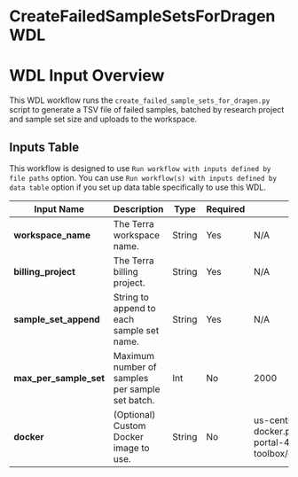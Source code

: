 # CreateFailedSampleSetsForDragen WDL

# WDL Input Overview

This WDL workflow runs the `create_failed_sample_sets_for_dragen.py` script to generate a TSV file of failed samples, batched by research project and sample set size and uploads to the workspace.

## Inputs Table
This workflow is designed to use `Run workflow with inputs defined by file paths` option. You can use `Run workflow(s) with inputs defined by data table` option if you set up data table specifically to use this WDL.

| Input Name             | Description                                                           | Type    | Required | Default                                                                                     |
|------------------------|-----------------------------------------------------------------------|---------|----------|---------------------------------------------------------------------------------------------|
| **workspace_name**     | The Terra workspace name.                                             | String  | Yes      | N/A                                                                                         |
| **billing_project**    | The Terra billing project.                                            | String  | Yes      | N/A                                                                                         |
| **sample_set_append**  | String to append to each sample set name.                             | String  | Yes      | N/A                                                                                         |
| **max_per_sample_set** | Maximum number of samples per sample set batch.                       | Int     | No       | 2000                                                                                        |
| **docker**             | (Optional) Custom Docker image to use.                                | String  | No       | us-central1-docker.pkg.dev/operations-portal-427515/ops-toolbox/ops_terra_utils_slim:latest |
